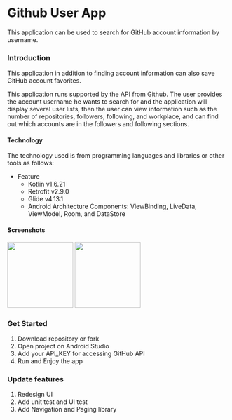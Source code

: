 # Github User App
This application can be used to search for GitHub account information by username.

### Introduction
This application in addition to finding account information can also save GitHub account favorites.

This application runs supported by the API from Github. The user provides the account username he wants to search for and the application will display several user lists, then the user can view information such as the number of repositories, followers, following, and workplace, and can find out which accounts are in the followers and following sections.

#### Technology
The technology used is from programming languages and libraries or other tools as follows:
- Feature
  - Kotlin v1.6.21
  - Retrofit v2.9.0
  - Glide v4.13.1
  - Android Architecture Components: ViewBinding, LiveData, ViewModel, Room, and DataStore

#### Screenshots
<img src="https://i.ibb.co/F8k0ktz/image.png" width="150"> <img src="https://i.ibb.co/Z1ssWqs/image.png" width="150">

### Get Started
1. Download repository or fork
2. Open project on Android Studio
3. Add your API_KEY for accessing GitHub API
4. Run and Enjoy the app

### Update features
1. Redesign UI
2. Add unit test and UI test
3. Add Navigation and Paging library
